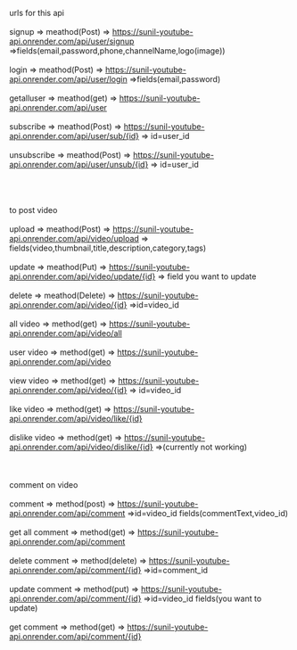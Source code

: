urls for this api<br><br>
signup => meathod(Post) => https://sunil-youtube-api.onrender.com/api/user/signup =>fields(email,password,phone,channelName,logo(image))<br><br>
login => meathod(Post) => https://sunil-youtube-api.onrender.com/api/user/login  =>fields(email,password)<br><br>
getalluser => meathod(get) => https://sunil-youtube-api.onrender.com/api/user<br><br>
subscribe => meathod(Post) => https://sunil-youtube-api.onrender.com/api/user/sub/{id} => id=user_id<br><br>
unsubscribe => meathod(Post) => https://sunil-youtube-api.onrender.com/api/user/unsub/{id} => id=user_id<br><br><br><br>

to post video<br><br>
upload => meathod(Post) => https://sunil-youtube-api.onrender.com/api/video/upload => fields(video,thumbnail,title,description,category,tags)<br><br>
update => meathod(Put) => https://sunil-youtube-api.onrender.com/api/video/update/{id} => field you want to update<br><br>
delete => meathod(Delete) => https://sunil-youtube-api.onrender.com/api/video/{id} =>id=video_id<br><br>
all video => method(get) => https://sunil-youtube-api.onrender.com/api/video/all<br><br>
user video => method(get) => https://sunil-youtube-api.onrender.com/api/video<br><br>
view video => method(get) => https://sunil-youtube-api.onrender.com/api/video/{id} => id=video_id<br><br>
like video => method(get) => https://sunil-youtube-api.onrender.com/api/video/like/{id}<br><br>
dislike video => method(get) => https://sunil-youtube-api.onrender.com/api/video/dislike/{id} =>(currently not working)<br><br>
<br><br>
comment on video<br><br>
comment => method(post) => https://sunil-youtube-api.onrender.com/api/comment =>id=video_id fields(commentText,video_id)<br><br>
get all comment => method(get) => https://sunil-youtube-api.onrender.com/api/comment <br><br>
delete comment => method(delete) => https://sunil-youtube-api.onrender.com/api/comment/{id} =>id=comment_id<br><br> 
update comment => method(put) => https://sunil-youtube-api.onrender.com/api/comment/{id} =>id=video_id fields(you want to update)<br><br>
get comment => method(get) => https://sunil-youtube-api.onrender.com/api/comment/{id} <br><br>
